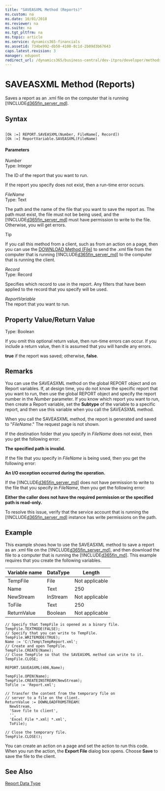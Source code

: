 ```yaml
---
title: "SAVEASXML Method (Reports)"
ms.custom: na
ms.date: 10/01/2018
ms.reviewer: na
ms.suite: na
ms.tgt_pltfrm: na
ms.topic: article
ms.service: dynamics365-financials
ms.assetid: 734be992-db50-4100-8c1d-2b09d3b67643
caps.latest.revision: 3
manager: edupont
redirect_url: /dynamics365/business-central/dev-itpro/developer/methods-auto/library
---
```


 

# SAVEASXML Method (Reports)
Saves a report as an .xml file on the computer that is running [!INCLUDE[d365fin_server_md](../includes/d365fin_server_md.md)].  

## Syntax  

```  

[Ok :=] REPORT.SAVEASXML(Number, FileName[, Record])  
[Ok :=] ReportVariable.SAVEASXML(FileName)  
```  

#### Parameters  
 *Number*  
 Type: Integer  

 The ID of the report that you want to run.   

 If the report you specify does not exist, then a run-time error occurs.  

 *FileName*  
 Type: Text  

 The path and the name of the file that you want to save the report as. The path must exist, the file must not be being used, and the [!INCLUDE[d365fin_server_md](../includes/d365fin_server_md.md)] must have permission to write to the file. Otherwise, you will get errors.  

> [!TIP]  
>  If you call this method from a client, such as from an action on a page, then you can use the [DOWNLOAD Method \(File\)](devenv-DOWNLOAD-Method-File.md) to send the .xml file from the computer that is running [!INCLUDE[d365fin_server_md](../includes/d365fin_server_md.md)] to the computer that is running the client.  

 *Record*  
 Type: Record  

 Specifies which record to use in the report. Any filters that have been applied to the record that you specify will be used.  

 *ReportVariable*  
 The report that you want to run.  

## Property Value/Return Value  
 Type: Boolean  

 If you omit this optional return value, then run-time errors can occur. If you include a return value, then it is assumed that you will handle any errors.  

 **true** if the report was saved; otherwise, **false**.  

## Remarks  
 You can use the SAVEASXML method on the global REPORT object and on Report variables. If, at design time, you do not know the specific report that you want to run, then use the global REPORT object and specify the report number in the *Number* parameter. If you know which report you want to run, then create a Report variable, set the **Subtype** of the variable to a specific report, and then use this variable when you call the SAVEASXML method.  

 When you call the SAVEASXML method, the report is generated and saved to "*FileName*." The request page is not shown.  

 If the destination folder that you specify in *FileName* does not exist, then you get the following error:  

 **The specified path is invalid.**  

 If the file that you specify in *FileName* is being used, then you get the following error:  

 **An I/O exception occurred during the operation.**  

 If the [!INCLUDE[d365fin_server_md](../includes/d365fin_server_md.md)] does not have permission to write to the file that you specify in *FileName*, then you get the following error:  

 **Either the caller does not have the required permission or the specified path is read-only.**  

 To resolve this issue, verify that the service account that is running the [!INCLUDE[d365fin_server_md](../includes/d365fin_server_md.md)] instance has write permissions on the path.  

## Example  
 This example shows how to use the SAVEASXML method to save a report as an .xml file on the [!INCLUDE[d365fin_server_md](../includes/d365fin_server_md.md)], and then download the file to a  computer that is running the [!INCLUDE[d365fin_md](../includes/d365fin_md.md)]. This example requires that you create the following variables.  

|Variable name|DataType|Length|  
|-------------------|--------------|------------|  
|TempFile|File|Not applicable|  
|Name|Text|250|  
|NewStream|InStream|Not applicable|  
|ToFile|Text|250|  
|ReturnValue|Boolean|Not applicable|  

```  
// Specify that TempFile is opened as a binary file.  
TempFile.TEXTMODE(FALSE);  
// Specify that you can write to TempFile.  
TempFile.WRITEMODE(TRUE);  
Name := 'C:\Temp\TempReport.xml';  
// Create and open TempFile.  
TempFile.CREATE(Name);  
// Close TempFile so that the SAVEASXML method can write to it.  
TempFile.CLOSE;  

REPORT.SAVEASXML(406,Name);  

TempFile.OPEN(Name);  
TempFile.CREATEINSTREAM(NewStream);  
ToFile := 'Report.xml';  

// Transfer the content from the temporary file on
// server to a file on the client.  
ReturnValue := DOWNLOADFROMSTREAM(  
  NewStream,  
  'Save file to client',  
  '',  
  'Excel File *.xml| *.xml',  
  ToFile);  

// Close the temporary file.  
TempFile.CLOSE();  
```  

 You can create an action on a page and set the action to run this code. When you run the action, the **Export File** dialog box opens. Choose **Save** to save the file to the client.  

## See Also  
 [Report Data Type](../datatypes/devenv-Report-Data-Type.md)

